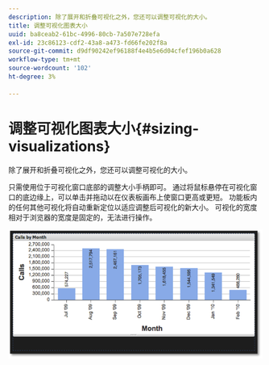 ```yaml
---
description: 除了展开和折叠可视化之外，您还可以调整可视化的大小。
title: 调整可视化图表大小
uuid: ba8ceab2-61bc-4996-80cb-7a507e728efa
exl-id: 23c86123-cdf2-43a8-a473-fd66fe202f8a
source-git-commit: d9df90242ef96188f4e4b5e6d04cfef196b0a628
workflow-type: tm+mt
source-wordcount: '102'
ht-degree: 3%

---
```


# 调整可视化图表大小{#sizing-visualizations}

除了展开和折叠可视化之外，您还可以调整可视化的大小。

只需使用位于可视化窗口底部的调整大小手柄即可。 通过将鼠标悬停在可视化窗口的底边缘上，可以单击并拖动以在仪表板画布上使窗口更高或更短。 功能板内的任何其他可视化将自动重新定位以适应调整后可视化的新大小。 可视化的宽度相对于浏览器的宽度是固定的，无法进行操作。

![](assets/size_visual.png)
